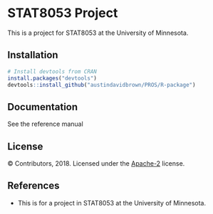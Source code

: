 STAT8053 Project
===========

This is a project for STAT8053 at the University of Minnesota.

Installation
-------

```r
# Install devtools from CRAN
install.packages("devtools")
devtools::install_github("austindavidbrown/PROS/R-package")
```

Documentation
-------
See the reference manual

License
-------
© Contributors, 2018. Licensed under the [Apache-2](https://www.apache.org/licenses/LICENSE-2.0) license.

References
---------
- This is for a project in STAT8053 at the University of Minnesota.


